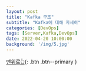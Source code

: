 ```yaml
---
layout: post
title: "Kafka 구조"
subtitle: "Kafka에 대해 자세히"
categories: [DevOps]
tags: [Server,Kafka,DevOps]
date: 2022-04-20 10:00:00
background: '/img/5.jpg'
---
```

[//]: # ()
[//]: # (## 도커 이미지 이름 구성)

[//]: # ()
[//]: # (저장소 이름 ex&#41; bangi , 이미지 이름 ex&#41; nginx, 이미지 태그 ex&#41; 1.21, latest로 구성)

[//]: # ()
[//]: # (이미지로 설정 가능한 방법)

[//]: # ()
[//]: # (- bangi/nginx)

[//]: # (- bangi/nginx:1.21)

[//]: # (- nginx:latest)

[//]: # (- nginx)

[//]: # ()
[//]: # (## Docker 명령어 모음)

[//]: # ()
[//]: # (- 컨테이너 생성)

[//]: # (    )
[//]: # (    `$ docker create [image]`)

[//]: # (    )
[//]: # (- 컨테이너 시작 → [container]에는 container name 또는 id 사용 가능)

[//]: # (    )
[//]: # (    `$ docker start [container]`)

[//]: # ()
[//]: # (<br>)

[//]: # ()
[//]: # (- 컨테이너 생성 및 시작)

[//]: # (    )
[//]: # (    `$ docker run [image]`)

[//]: # ()
[//]: # (<br>)

[//]: # ()
[//]: # (- 컨테이너 시작)

[//]: # (    )
[//]: # (    ```bash)

[//]: # (    $ docker run \                         )

[//]: # (       -i \                                # 컨테이너에 키보드 입력이 필요한경우)

[//]: # (       -t \                                # 컨테이너에 TTY할당하여 터미널 이용이 필요한 경우)

[//]: # (       --rm \                              # 컨테이너 실행 종료후 자동 삭제가 필요할때)

[//]: # (       -d \                                # 백그라운드로 실행하고 싶을 때)

[//]: # (       --name hello-world \                # 이름을 지정하고 싶을때)

[//]: # (       -p 80:80 \                          # 포트 바인딩을 하고 싶을 때)

[//]: # (       -v /opt/example:/example \          # 볼륨 바인딩을 하고 싶을 때)

[//]: # (       bbangi/hello-world:latest \         # 실행할 이미지는 그냥 적어주기)

[//]: # (       my-command                          # 마지막은 컨테이너 내에서 실행할 명령어)

[//]: # (    ```)

[//]: # (    )
[//]: # (    **-it는 shell을 실행하기 위한 용도로 한쌍으로 생각하는것이 좋다.** )

[//]: # ()
[//]: # (<br>)

[//]: # ()
[//]: # (- 실행중인 컨테이너 상태 확인)

[//]: # (    )
[//]: # (    `$ docker ps`)

[//]: # (    )
[//]: # (- 전체 컨테이너 상태 확인)

[//]: # (    )
[//]: # (    `$ docker ps -a`)

[//]: # ()
[//]: # (- 컨테이너 상세 정보 확인)

[//]: # (    )
[//]: # (    `$ docker inspect [container]`)

[//]: # (    )
[//]: # (<br>)

[//]: # ()
[//]: # (- 컨테이너 일시 중지)

[//]: # (    )
[//]: # (    `$ docker pause [container]`)

[//]: # (    )
[//]: # (- 컨테이너 재개)

[//]: # (    )
[//]: # (    `$ docker unpause [container]`)

[//]: # ()
[//]: # (<br>)

[//]: # ()
[//]: # (- 컨테이너 종료 &#40;SIGTERM 시그널 전달&#41;)

[//]: # ()
[//]: # (    `$ docker stop [container]`)

[//]: # ()
[//]: # (- 모든 컨테이너 종료)

[//]: # ()
[//]: # (    `$ docker stop $&#40;docker ps -a -q&#41;`)

[//]: # ()
[//]: # (- 컨테이너 강제 종료 &#40;SIGKILL 시그널 전달&#41;)

[//]: # ()
[//]: # (    `$ docker kill [container]`)

[//]: # ()
[//]: # (<br>)

[//]: # ()
[//]: # (- 컨테이너 삭제 &#40;실행중이지 X&#41;)

[//]: # (    )
[//]: # (    `$ docker rm [container]`)

[//]: # (    )
[//]: # (- 컨테이너 실행 종료 후 자동 삭제)

[//]: # (    )
[//]: # (    `$ docker run --rm ...`)

[//]: # (    )
[//]: # (- 컨테이너 강제 종료후 삭제 &#40;SIGKILL 시그널 전달&#41;)

[//]: # (    )
[//]: # (    `$ docker rm -f [container]`)

[//]: # (    )
[//]: # (- 중지된 모든 컨테이너 삭제)

[//]: # (    )
[//]: # (    `$ docker container prune`)

[//]: # ()
[//]: # (<br>)

[맨위로👆](#){: .btn .btn--primary }

